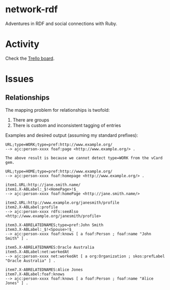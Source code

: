 # network-rdf

Adventures in RDF and social connections with Ruby.

# Activity

Check the [Trello board][trello].

[trello]: https://trello.com/board/network-rdf/508b13849712d34924002b86

# Issues

## Relationships

The mapping problem for relationships is twofold:

1. There are groups
2. There is custom and inconsistent tagging of entries

Examples and desired output (assuming my standard prefixes):

	URL;type=WORK;type=pref:http://www.example.org/
	--> ajc:person-xxxx foaf:page <http://www.example.org/> .

	The above result is because we cannot detect type=WORK from the vCard gem.
	
	URL;type=HOME;type=pref:http://www.example.org/
	--> ajc:person-xxxx foaf:homepage <http://www.example.org/> .

	item1.URL:http://jane.smith.name/
	item1.X-ABLabel:_$!<HomePage>!$_
	--> ajc:person-xxxx foaf:homePage <http://jane.smith.name/>
	
	item2.URL:http://www.example.org/janesmith/profile
	item2.X-ABLabel:profile
	--> ajc:person-xxxx rdfs:seeAlso <http://www.example.org/janesmith/profile>

	item3.X-ABRELATEDNAMES;type=pref:John Smith
	item3.X-ABLabel:_$!<Spouse>!$_
	--> ajc:person-xxxx foaf:knows [ a foaf:Person ; foaf:name "John Smith" ] .
	
	item5.X-ABRELATEDNAMES:Oracle Australia
	item5.X-ABLabel:net:workedAt
	--> ajc:person-xxxx net:workedAt [ a org:Organization ; skos:prefLabel "Oracle Australia" ] .
	
	item7.X-ABRELATEDNAMES:Alice Jones
	item7.X-ABLabel:foaf:knows
	--> ajc:person-xxxx foaf:knows [ a foaf:Person ; foaf:name "Alice Jones" ] .


